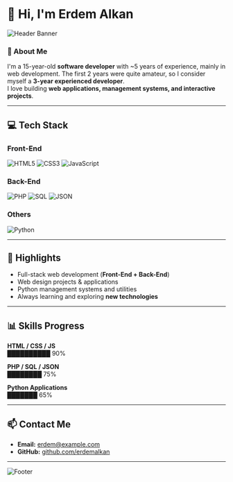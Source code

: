 # 👋 Hi, I'm Erdem Alkan

![Header Banner](https://img.icons8.com/color/96/code.png)

### 🚀 About Me
I'm a 15-year-old **software developer** with ~5 years of experience, mainly in web development. The first 2 years were quite amateur, so I consider myself a **3-year experienced developer**.  
I love building **web applications, management systems, and interactive projects**.  

---

## 💻 Tech Stack

### Front-End
![HTML5](https://img.shields.io/badge/HTML5-E34F26?style=for-the-badge&logo=html5&logoColor=white)
![CSS3](https://img.shields.io/badge/CSS3-1572B6?style=for-the-badge&logo=css3&logoColor=white)
![JavaScript](https://img.shields.io/badge/JavaScript-F7DF1E?style=for-the-badge&logo=javascript&logoColor=black)

### Back-End
![PHP](https://img.shields.io/badge/PHP-777BB4?style=for-the-badge&logo=php&logoColor=white)
![SQL](https://img.shields.io/badge/SQL-4479A1?style=for-the-badge&logo=mysql&logoColor=white)
![JSON](https://img.shields.io/badge/JSON-000000?style=for-the-badge&logo=json&logoColor=white)

### Others
![Python](https://img.shields.io/badge/Python-3776AB?style=for-the-badge&logo=python&logoColor=white)

---

## 🌟 Highlights
- Full-stack web development (**Front-End + Back-End**)  
- Web design projects & applications  
- Python management systems and utilities  
- Always learning and exploring **new technologies**  

---

## 📊 Skills Progress

**HTML / CSS / JS**  
██████████ 90%


**PHP / SQL / JSON**  
████████ 75%


**Python Applications**  
███████ 65%


---

## 📫 Contact Me

- **Email:** [erdem@example.com](mailto:erdem@example.com)  
- **GitHub:** [github.com/erdemalkan](https://github.com/erdemalkan)  

---

![Footer](https://img.icons8.com/color/96/github.png)
